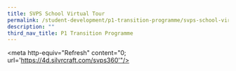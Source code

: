 ```yaml
---
title: SVPS School Virtual Tour
permalink: /student-development/p1-transition-programme/svps-school-virtual-tour/
description: ""
third_nav_title: P1 Transition Programme
---
```

<meta http-equiv="Refresh" content\="0; url='https://4d.silvrcraft.com/svps360'"/>